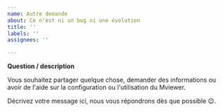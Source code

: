 ```yaml
---
name: Autre demande
about: Ce n'est ni un bug ni une évolution
title: ''
labels: ''
assignees: ''

---
```


**Question / description**

Vous souhaitez partager quelque chose, demander des informations ou avoir de l'aide sur la configuration ou l'utilisation du Mviewer.

Décrivez votre message ici, nous vous répondrons dès que possible 😉.